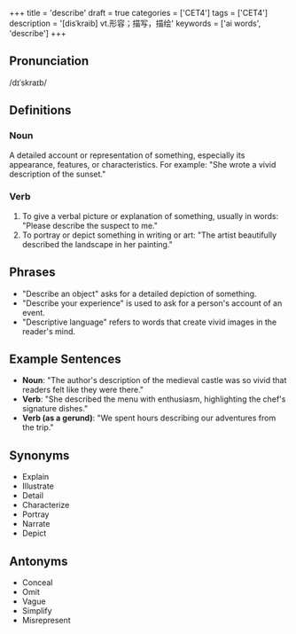 +++
title = 'describe'
draft = true
categories = ['CET4']
tags = ['CET4']
description = '[disˈkraib] vt.形容；描写，描绘'
keywords = ['ai words', 'describe']
+++

## Pronunciation
/dɪˈskraɪb/

## Definitions
### Noun
A detailed account or representation of something, especially its appearance, features, or characteristics. For example: "She wrote a vivid description of the sunset."
### Verb
1. To give a verbal picture or explanation of something, usually in words: "Please describe the suspect to me."
2. To portray or depict something in writing or art: "The artist beautifully described the landscape in her painting."

## Phrases
- "Describe an object" asks for a detailed depiction of something.
- "Describe your experience" is used to ask for a person's account of an event.
- "Descriptive language" refers to words that create vivid images in the reader's mind.

## Example Sentences
- **Noun**: "The author's description of the medieval castle was so vivid that readers felt like they were there."
- **Verb**: "She described the menu with enthusiasm, highlighting the chef's signature dishes."
- **Verb (as a gerund)**: "We spent hours describing our adventures from the trip."

## Synonyms
- Explain
- Illustrate
- Detail
- Characterize
- Portray
- Narrate
- Depict

## Antonyms
- Conceal
- Omit
- Vague
- Simplify
- Misrepresent
